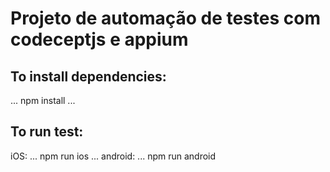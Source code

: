 # Projeto de automação de testes com codeceptjs e appium

## To install dependencies:
...
npm install
...
## To run test:
iOS:
...
npm run ios
...
android:
...
npm run android